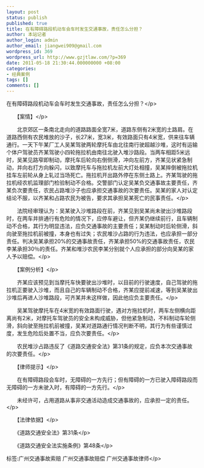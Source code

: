 ```yaml
---
layout: post
status: publish
published: true
title: 在有障碍路段机动车会车时发生交通事故，责任怎么分担？
author: 本站记者
author_login: admin
author_email: jiangwei909@gmail.com
wordpress_id: 369
wordpress_url: http://www.gzjtlaw.com/?p=369
date: 2011-05-18 21:30:44.000000000 +08:00
categories:
- 经典案例
tags: []
comments: []
---
```

<p>在有障碍路段机动车会车时发生交通事故，责任怎么分担？<&#47;p><p>　　【案情】<&#47;p><p>　　北京郊区一条南北走向的道路路面全宽7米，道路东侧有2米宽的土路肩。在道路西侧有农民堆放的沙子，长27米，宽3米，有效路面只有4米宽，供来往车辆通行。一天下午某厂工人吴某驾驶两轮摩托车由北往南行驶超越沙堆，这时有运输个体户驾驶员齐某驾驶小四轮拖拉机由南往北驶入堆沙路段。当两车相距5米远时，吴某见路窄即制动，摩托车后轮向右倒侧滑，冲向左前方，齐某见状紧急制动，并向右打方向躲闪，以致摩托车与拖拉机左前大灯处相撞，吴某摔倒被拖拉机挂车左前轮从身上轧过当场死亡。拖拉机开出路外停在东侧土路上。齐某驾驶的拖拉机经农机监理部门检验制动不合格。交警部门认定吴某负交通事故主要责任，齐某负次要责任，农民占路堆沙子也应承担交通事故的次要责任。吴某的家人对认定结论不服，以齐某和占路农民为被告，要求其承担吴某死亡的民事责任。<&#47;p><p>　　法院经审理认为：吴某驶入沙堆路段在前，齐某见到吴某尚未驶出沙堆路段时，在两车并排通行有危险的情况下，应停车避让，但齐某仍继续前行，且车辆制动不合格，其行为明显违法，应负交通事故的主要责任；吴某制动时后轮侧滑，斜向驶至拖拉机前被撞，本身也有过失；农民堆沙占路的行为违法，也应承担一部分责任。判决吴某承担20%的交通事故责任，齐某承担50%的交通事故责任，农民李某承担30％的责任。齐某和堆沙农民李某分别就个人应承担的部分向吴某的家人予以赔偿。<&#47;p><p>　　【案例分析】<&#47;p><p>　　齐某应该预见到当摩托车快要驶出沙堆时，以目前的行驶速度，自己驾驶的拖拉机正要驶入沙堆，而且自己的车辆制动不合格，齐某应提前减速，等到吴某驶出沙堆后再进人沙堆路段，可齐某并未这样做，因此他应负主要责任。<&#47;p><p>　　吴某驾驶摩托车在4米宽的有效路面行驶，遇对方拖拉机时，两车左侧横向距离尚有2米，对摩托车驾驶员的安全未构成威胁，但他紧急制动，不料制动车轮侧滑，斜向驶至拖拉机前被撞，吴某对道路通行情况判断不明，其行为有些谨慎过度，发生危险后处置不当，应负次要责任。<&#47;p><p>　　农民堆沙占路违反了《道路交通安全法》第31条的规定，应负本次交通事故的次要责任。<&#47;p><p>　　【律师提示】<&#47;p><p>　　在有障碍路段会车时，无障碍的一方先行；但有障碍的一方已驶入障碍路段而无障碍的一方未驶入时，有障碍的一方先行。<&#47;p><p>　　未经许可，占用道路从事非交通活动造成交通事故的，应承担一定的责任。<&#47;p><p>　　【法律依据】<&#47;p><p>　　《道路交通安全法》第31条<&#47;p><p>　　《道路交通安全法实施条例》第48条<&#47;p><br&#47;><p>标签:广州交通事故索赔 广州交通事故赔偿 广州交通事故律师<&#47;p>
